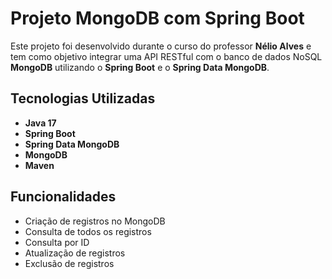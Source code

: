 # Projeto MongoDB com Spring Boot

Este projeto foi desenvolvido durante o curso do professor **Nélio Alves** e tem como objetivo integrar uma API RESTful com o banco de dados NoSQL **MongoDB** utilizando o **Spring Boot** e o **Spring Data MongoDB**.

## Tecnologias Utilizadas

- **Java 17**
- **Spring Boot**
- **Spring Data MongoDB**
- **MongoDB**
- **Maven**

## Funcionalidades

- Criação de registros no MongoDB
- Consulta de todos os registros
- Consulta por ID
- Atualização de registros
- Exclusão de registros


